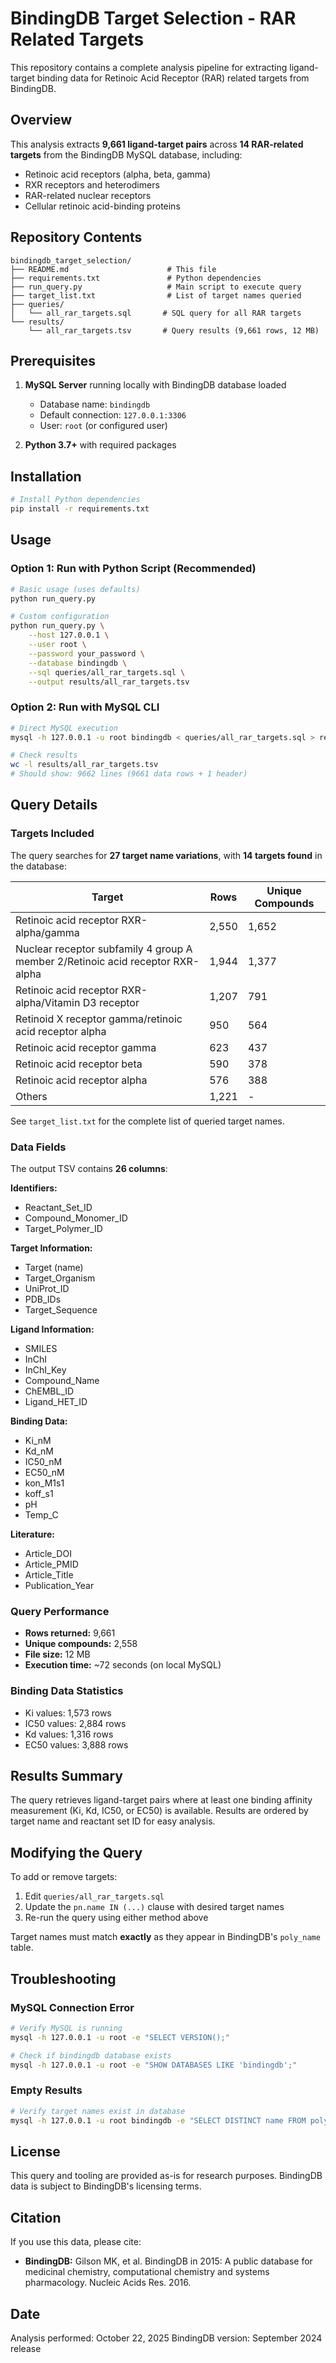 # BindingDB Target Selection - RAR Related Targets

This repository contains a complete analysis pipeline for extracting ligand-target binding data for Retinoic Acid Receptor (RAR) related targets from BindingDB.

## Overview

This analysis extracts **9,661 ligand-target pairs** across **14 RAR-related targets** from the BindingDB MySQL database, including:
- Retinoic acid receptors (alpha, beta, gamma)
- RXR receptors and heterodimers
- RAR-related nuclear receptors
- Cellular retinoic acid-binding proteins

## Repository Contents

```
bindingdb_target_selection/
├── README.md                      # This file
├── requirements.txt               # Python dependencies
├── run_query.py                   # Main script to execute query
├── target_list.txt                # List of target names queried
├── queries/
│   └── all_rar_targets.sql       # SQL query for all RAR targets
└── results/
    └── all_rar_targets.tsv       # Query results (9,661 rows, 12 MB)
```

## Prerequisites

1. **MySQL Server** running locally with BindingDB database loaded
   - Database name: `bindingdb`
   - Default connection: `127.0.0.1:3306`
   - User: `root` (or configured user)

2. **Python 3.7+** with required packages

## Installation

```bash
# Install Python dependencies
pip install -r requirements.txt
```

## Usage

### Option 1: Run with Python Script (Recommended)

```bash
# Basic usage (uses defaults)
python run_query.py

# Custom configuration
python run_query.py \
    --host 127.0.0.1 \
    --user root \
    --password your_password \
    --database bindingdb \
    --sql queries/all_rar_targets.sql \
    --output results/all_rar_targets.tsv
```

### Option 2: Run with MySQL CLI

```bash
# Direct MySQL execution
mysql -h 127.0.0.1 -u root bindingdb < queries/all_rar_targets.sql > results/all_rar_targets.tsv

# Check results
wc -l results/all_rar_targets.tsv
# Should show: 9662 lines (9661 data rows + 1 header)
```

## Query Details

### Targets Included

The query searches for **27 target name variations**, with **14 targets found** in the database:

| Target | Rows | Unique Compounds |
|--------|------|------------------|
| Retinoic acid receptor RXR-alpha/gamma | 2,550 | 1,652 |
| Nuclear receptor subfamily 4 group A member 2/Retinoic acid receptor RXR-alpha | 1,944 | 1,377 |
| Retinoic acid receptor RXR-alpha/Vitamin D3 receptor | 1,207 | 791 |
| Retinoid X receptor gamma/retinoic acid receptor alpha | 950 | 564 |
| Retinoic acid receptor gamma | 623 | 437 |
| Retinoic acid receptor beta | 590 | 378 |
| Retinoic acid receptor alpha | 576 | 388 |
| Others | 1,221 | - |

See `target_list.txt` for the complete list of queried target names.

### Data Fields

The output TSV contains **26 columns**:

**Identifiers:**
- Reactant_Set_ID
- Compound_Monomer_ID
- Target_Polymer_ID

**Target Information:**
- Target (name)
- Target_Organism
- UniProt_ID
- PDB_IDs
- Target_Sequence

**Ligand Information:**
- SMILES
- InChI
- InChI_Key
- Compound_Name
- ChEMBL_ID
- Ligand_HET_ID

**Binding Data:**
- Ki_nM
- Kd_nM
- IC50_nM
- EC50_nM
- kon_M1s1
- koff_s1
- pH
- Temp_C

**Literature:**
- Article_DOI
- Article_PMID
- Article_Title
- Publication_Year

### Query Performance

- **Rows returned:** 9,661
- **Unique compounds:** 2,558
- **File size:** 12 MB
- **Execution time:** ~72 seconds (on local MySQL)

### Binding Data Statistics

- Ki values: 1,573 rows
- IC50 values: 2,884 rows
- Kd values: 1,316 rows
- EC50 values: 3,888 rows

## Results Summary

The query retrieves ligand-target pairs where at least one binding affinity measurement (Ki, Kd, IC50, or EC50) is available. Results are ordered by target name and reactant set ID for easy analysis.

## Modifying the Query

To add or remove targets:

1. Edit `queries/all_rar_targets.sql`
2. Update the `pn.name IN (...)` clause with desired target names
3. Re-run the query using either method above

Target names must match **exactly** as they appear in BindingDB's `poly_name` table.

## Troubleshooting

### MySQL Connection Error
```bash
# Verify MySQL is running
mysql -h 127.0.0.1 -u root -e "SELECT VERSION();"

# Check if bindingdb database exists
mysql -h 127.0.0.1 -u root -e "SHOW DATABASES LIKE 'bindingdb';"
```

### Empty Results
```bash
# Verify target names exist in database
mysql -h 127.0.0.1 -u root bindingdb -e "SELECT DISTINCT name FROM poly_name WHERE name LIKE '%retinoic%';"
```

## License

This query and tooling are provided as-is for research purposes. BindingDB data is subject to BindingDB's licensing terms.

## Citation

If you use this data, please cite:
- **BindingDB:** Gilson MK, et al. BindingDB in 2015: A public database for medicinal chemistry, computational chemistry and systems pharmacology. Nucleic Acids Res. 2016.

## Date

Analysis performed: October 22, 2025
BindingDB version: September 2024 release

